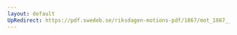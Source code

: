 ```yaml
---
layout: default
UpRedirect: https://pdf.swedeb.se/riksdagen-motions-pdf/1867/mot_1867__ak__00087/mot_1867__ak__00087_002.pdf
---
```

